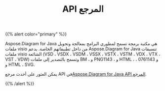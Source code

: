 ﻿---
title: API المرجع
type: docs
weight: 70
url: /ar/java/api-reference/
---
{{% alert color="primary" %}} 

Aspose.Diagram for Java هي مكتبة برمجة تسمح لمطوري البرامج بمعالجة وتحويل ملفات visio من داخل تطبيقاتهم الخاصة. يدعم Aspose.Diagram for Java تنسيقات ملفات visio الشائعة (VSD ، VSDX ، VSDM ، VSSX ، VSTX ، VSTM ، VDX ، VTX ، VST ، VDW) وتسمح بالتصدير إلى ملفات BM ، و PNG1143 ، و HTML ، و 0761143 ، و HTML ، SVG.

يمكن العثور على أحدث مرجع API في[Aspose.Diagram for Java API المرجع](https://reference.aspose.com/diagram/java).

{{% /alert %}}
